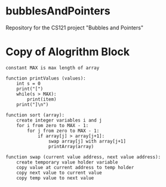 # bubblesAndPointers
Repository for the CS121 project "Bubbles and Pointers"

# Copy of Alogrithm Block
```
constant MAX is max length of array

function printValues (values):
	int s = 0
	print("[")
	while(s > MAX):
		print(item)
	print("]\n")

function sort (array):
	create integer variables i and j
	for i from zero to MAX - 1:
		for j from zero to MAX - 1:
			if array[j] > array[j+1]:
				swap array[j] with array[j+1]
				printArray(array)

function swap (current value address, next value address):
	create temporary value holder variable
	copy value at current address to temp holder
	copy next value to current value
	copy temp value to next value
```